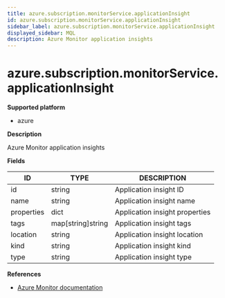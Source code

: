 ```yaml
---
title: azure.subscription.monitorService.applicationInsight
id: azure.subscription.monitorService.applicationInsight
sidebar_label: azure.subscription.monitorService.applicationInsight
displayed_sidebar: MQL
description: Azure Monitor application insights
---
```


# azure.subscription.monitorService.applicationInsight

**Supported platform**

- azure

**Description**

Azure Monitor application insights

**Fields**

| ID         | TYPE              | DESCRIPTION                    |
| ---------- | ----------------- | ------------------------------ |
| id         | string            | Application insight ID         |
| name       | string            | Application insight name       |
| properties | dict              | Application insight properties |
| tags       | map[string]string | Application insight tags       |
| location   | string            | Application insight location   |
| kind       | string            | Application insight kind       |
| type       | string            | Application insight type       |

**References**

- [Azure Monitor documentation](https://learn.microsoft.com/en-us/azure/azure-monitor/)
